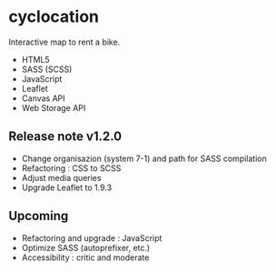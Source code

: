 # cyclocation
Interactive map to rent a bike.
- HTML5
- SASS (SCSS)
- JavaScript
- Leaflet
- Canvas API
- Web Storage API

## Release note v1.2.0
- Change organisazion (system 7-1) and path for SASS compilation
- Refactoring : CSS to SCSS
- Adjust media queries
- Upgrade Leaflet to 1.9.3

## Upcoming
- Refactoring and upgrade : JavaScript
- Optimize SASS (autoprefixer, etc.)
- Accessibility : critic and moderate